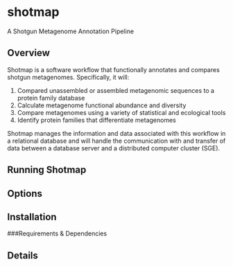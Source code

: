shotmap
=======

A Shotgun Metagenome Annotation Pipeline

Overview
--------

Shotmap is a software workflow that functionally annotates and compares shotgun metagenomes. Specifically, it will:

1.  Compared unassembled or assembled metagenomic sequences to a protein family database
2.  Calculate metagenome functional abundance and diversity
3.  Compare metagenomes using a variety of statistical and ecological tools
4.  Identify protein families that differentiate metagenomes

Shotmap manages the information and data associated with this workflow in a relational database and will 
handle the communication with and transfer of data between a database server and a distributed computer cluster (SGE).

Running Shotmap
---------------


Options
-------


Installation
------------


###Requirements & Dependencies


Details
-------
